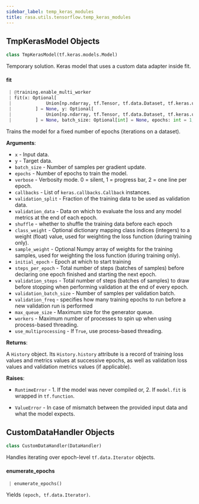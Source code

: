 ```yaml
---
sidebar_label: temp_keras_modules
title: rasa.utils.tensorflow.temp_keras_modules
---
```


## TmpKerasModel Objects

```python
class TmpKerasModel(tf.keras.models.Model)
```

Temporary solution. Keras model that uses a custom data adapter inside fit.

#### fit

```python
 | @training.enable_multi_worker
 | fit(x: Optional[
 |             Union[np.ndarray, tf.Tensor, tf.data.Dataset, tf.keras.utils.Sequence]
 |         ] = None, y: Optional[
 |             Union[np.ndarray, tf.Tensor, tf.data.Dataset, tf.keras.utils.Sequence]
 |         ] = None, batch_size: Optional[int] = None, epochs: int = 1, verbose: int = 1, callbacks: Optional[List[Callback]] = None, validation_split: float = 0.0, validation_data: Optional[Any] = None, shuffle: bool = True, class_weight: Optional[Dict[int, float]] = None, sample_weight: Optional[np.ndarray] = None, initial_epoch: int = 0, steps_per_epoch: Optional[int] = None, validation_steps: Optional[int] = None, validation_batch_size: Optional[int] = None, validation_freq: int = 1, max_queue_size: int = 10, workers: int = 1, use_multiprocessing: bool = False)
```

Trains the model for a fixed number of epochs (iterations on a dataset).

**Arguments**:

- `x` - Input data.
- `y` - Target data.
- `batch_size` - Number of samples per gradient update.
- `epochs` - Number of epochs to train the model.
- `verbose` - Verbosity mode. 0 = silent, 1 = progress bar, 2 = one line per
  epoch.
- `callbacks` - List of `keras.callbacks.Callback` instances.
- `validation_split` - Fraction of the training data to be used as validation
  data.
- `validation_data` - Data on which to evaluate the loss and any model metrics
  at the end of each epoch.
- `shuffle` - whether to shuffle the training data before each epoch
- `class_weight` - Optional dictionary mapping class indices (integers)
  to a weight (float) value, used for weighting the loss
  function (during training only).
- `sample_weight` - Optional Numpy array of weights for
  the training samples, used for weighting the loss function
  (during training only).
- `initial_epoch` - Epoch at which to start training
- `steps_per_epoch` - Total number of steps (batches of samples)
  before declaring one epoch finished and starting the
  next epoch.
- `validation_steps` - Total number of steps (batches of
  samples) to draw before stopping when performing
  validation at the end of every epoch.
- `validation_batch_size` - Number of samples per validation batch.
- `validation_freq` - specifies how many training epochs to run before a
  new validation run is performed
- `max_queue_size` - Maximum size for the generator queue.
- `workers` - Maximum number of processes to spin up
  when using process-based threading.
- `use_multiprocessing` - If `True`, use process-based threading.
  

**Returns**:

  A `History` object. Its `History.history` attribute is
  a record of training loss values and metrics values
  at successive epochs, as well as validation loss values
  and validation metrics values (if applicable).
  

**Raises**:

- `RuntimeError` - 1. If the model was never compiled or,
  2. If `model.fit` is  wrapped in `tf.function`.
  
- `ValueError` - In case of mismatch between the provided input data
  and what the model expects.

## CustomDataHandler Objects

```python
class CustomDataHandler(DataHandler)
```

Handles iterating over epoch-level `tf.data.Iterator` objects.

#### enumerate\_epochs

```python
 | enumerate_epochs()
```

Yields `(epoch, tf.data.Iterator)`.

